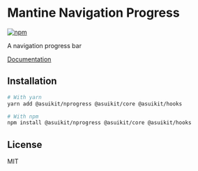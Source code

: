 # Mantine Navigation Progress

[![npm](https://img.shields.io/npm/dm/@asuikit/nprogress)](https://www.npmjs.com/package/@asuikit/nprogress)

A navigation progress bar

[Documentation](https://srcalienswap.github.io/as-uikit/)

## Installation

```bash
# With yarn
yarn add @asuikit/nprogress @asuikit/core @asuikit/hooks

# With npm
npm install @asuikit/nprogress @asuikit/core @asuikit/hooks
```

## License

MIT
